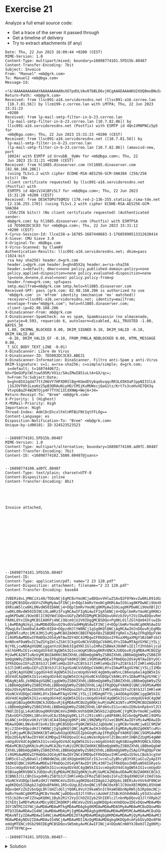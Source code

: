 # Exercise 21
  
Analyze a full email source code:

- Get a trace of the server it passed through
- Get a timeline of delivery
- Try to extract attachments (if any)

```
Date: Thu, 22 Jun 2023 16:09:44 +0200 (CEST)
MIME-Version: 1.0
Content-Type: multipart/mixed; boundary=16898774101.5FD15b.80487
Content-Transfer-Encoding: 7bit
Subject: Invoice
From: "Manuel" <mb@grk.com>
To: Manuel2 <mb@bga.com>
Message-Id:
 <!&!AAAAAAAAAAAYAAAAAAAAANsXO7pdULVAv07bBLD6vjHCgAAAEAAAAKU2XUQ8mxBNu5xIBOmMU8MBAAAAAA==@grk.com>
Return-Path: <mb@grk.com>
Received: from llsc091-a16.servidoresdns.net (llsc091-a16.correo.lan
 [10.7.81.56]) by llcm199-z.correo.lan with LMTPA; Thu, 22 Jun 2023 15:31:23
 +0200
Received: from lp-mail-smtp-filter-in-b-23.correo.lan
 (lp-mail-smtp-filter-in-b-23.correo.lan [10.7.82.86]) by
 llsc091-a16.servidoresdns.net (Postfix) with ESMTP id 4Qn1VM0PNCz5p5 for
 <mb@bga.com>; Thu, 22 Jun 2023 15:31:23 +0200 (CEST)
Received: from llsc091-a16.servidoresdns.net ([10.7.81.56]) by
 lp-mail-smtp-filter-in-b-23.correo.lan
 (lp-mail-smtp-filter-in-b-23.correo.lan [10.7.82.86]) (amavisd-new, port
 10024) with ESMTP id UrvubB__9yWv for <mb@bga.com>; Thu, 22
 Jun 2023 15:31:21 +0200 (CEST)
Received: from hl1085.dinaserver.com (hl1085.dinaserver.com [82.98.168.206])
 (using TLSv1.2 with cipher ECDHE-RSA-AES256-GCM-SHA384 (256/256 bits)) (No
 client certificate requested) by llsc091-a16.servidoresdns.net (Postfix) with
 ESMTPS id 4Qn1VJ41BFz5L7 for <mb@bga.com>; Thu, 22 Jun 2023
 15:31:20 +0200 (CEST)
Received: from DESKTOPU75QM2U (170.red-2-136-255.staticip.rima-tde.net
 [2.136.255.170]) (using TLSv1.2 with cipher ECDHE-RSA-AES256-GCM-SHA384
 (256/256 bits)) (No client certificate requested) (Authenticated sender:
 mb@grk.com) by hl1085.dinaserver.com (Postfix) with ESMTPSA
 id 7D5002DC3C03 for <mb@bga.com>; Thu, 22 Jun 2023 15:31:12
 +0200 (CEST)
X-Cyrus-Session-Id: llce238-a-16785-1687440683-1-17685990513312630414
X-Sieve: CMU Sieve 3.0
X-Original-To: mb@bga.com
X-Virus-Scanned: by ClamAV
Authentication-Results: llsc091-a16.servidoresdns.net; dkim=pass (1024-bit
 rsa key sha256) header.d=grk.com
 header.i=@grk.com header.b=ghn85X2q header.a=rsa-sha256
 header.s=default; dmarc=none policy.published-domain-policy=none
 policy.applied-disposition=none policy.evaluated-disposition=none
 (p=none,d=none,d.eval=none) policy.policy-from=p
 header.from=grk.com; spf=pass
 smtp.mailfrom=mb@grk.com smtp.helo=hl1085.dinaserver.com
Received-SPF: pass (grk.com: 82.98.168.206 is authorized to use
 'mb@grk.com' in 'mfrom' identity (mechanism 'mx' matched))
 receiver=llsc091-a16.servidoresdns.net; identity=mailfrom;
 envelope-from="mb@grk.com"; helo=hl1085.dinaserver.com;
 client-ip=82.98.168.206
X-DinaScanner-From: mb@grk.com
X-DinaScanner-SpamCheck: no es spam, SpamAssassin (no almacenado,
 puntaje=0.593, requerido 6, autolearn=disabled, ALL_TRUSTED -1.00, BAYES_50
 1.80, DKIMWL_BLOCKED 0.00, DKIM_SIGNED 0.10, DKIM_VALID -0.10, DKIM_VALID_AU
 -0.10, DKIM_VALID_EF -0.10, FROM_FMBLA_NDBLOCKED 0.00, HTML_MESSAGE 0.00,
 T_SCC_BODY_TEXT_LINE -0.01)
X-DinaScanner: Libre de Virus
X-DinaScanner-ID: 7D5002DC3C03.ABE31
X-DinaScanner-Information: DinaScanner. Filtro anti-Spam y anti-Virus
DKIM-Signature: v=1; a=rsa-sha256; c=simple/simple; d=grk.com;
 s=default; t=1687440672; bh=YQeGUPplWltuwS95M/VO1z/SAuIMwI851uLtA+GX/qc=;
 h=From:To:Subject:Date;
 b=ghn85X2qd477tt2H6VY7HPXDRSlBg+KGmdEVy6qebvqqcRR3LO5KOaPJppNIISlL6
 j1GJOVfHh1LeaHz25pB3QRAuNiyHO/CMSjKuMUWxcjQaG1tz/Krt7s3ceHvXE7QX3q
 VtvpGBaZF4W2NTOjp4F7TYXC1ICdXNWp+Wej6+34=
Return-Receipt-To: "Brem" <mb@grk.com>
X-Priority: 1 (Highest)
X-MSMail-Priority: High
Importance: High
Thread-Index: AdmlDcEhcxlFmlnMTBiFNtIqtFFLOg==
Content-Language: es
Disposition-Notification-To: "Brem" <mb@grk.com>
Unique-by-id00101: ID-324523523523


--16898774101.5FD15b.80487
MIME-Version: 1.0
Content-Type: multipart/alternative; boundary=16898774100.ad0fC.80487
Content-Transfer-Encoding: 7bit
Content-ID: <16898774102.5b80.80487@juans>


--16898774100.ad0fC.80487
Content-Type: text/plain; charset=UTF-8
Content-Disposition: inline
Content-Transfer-Encoding: 8bit

 

 

Invoice attached,

 

 

 

 

 




--16898774101.5FD15b.80487
Content-ID: 
Content-Type: application/pdf; name="2 23 120.pdf"
Content-Disposition: attachment; filename="2 23 120.pdf"
Content-Transfer-Encoding: base64

JVBERi0xLjMNCiXi48/TDQoNCjEgMCBvYmoNCjw8DQovVHlwZSAvQ2F0YWxvZw0KL091dGxpbmVz
IDIgMCBSDQovUGFnZXMgMyAwIFINCj4+DQplbmRvYmoNCg0KMiAwIG9iag0KPDwNCi9UeXBlIC9P
dXRsaW5lcw0KL0NvdW50IDANCj4+DQplbmRvYmoNCg0KMyAwIG9iag0KPDwNCi9UeXBlIC9QYWdl
cw0KL0NvdW50IDINCi9LaWRzIFsgNCAwIFIgNiAwIFIgXSANCj4+DQplbmRvYmoNCg0KNCAwIG9i
ag0KPDwNCi9UeXBlIC9QYWdlDQovUGFyZW50IDMgMCBSDQovUmVzb3VyY2VzIDw8DQovRm9udCA8
PA0KL0YxIDkgMCBSIA0KPj4NCi9Qcm9jU2V0IDggMCBSDQo+Pg0KL01lZGlhQm94IFswIDAgNjEy
LjAwMDAgNzkyLjAwMDBdDQovQ29udGVudHMgNSAwIFINCj4+DQplbmRvYmoNCg0KNSAwIG9iag0K
PDwgL0xlbmd0aCAxMDc0ID4+DQpzdHJlYW0NCjIgSg0KQlQNCjAgMCAwIHJnDQovRjEgMDAyNyBU
Zg0KNTcuMzc1MCA3MjIuMjgwMCBUZA0KKCBBIFNpbXBsZSBQREYgRmlsZSApIFRqDQpFVA0KQlQN
Ci9GMSAwMDEwIFRmDQo2OS4yNTAwIDY4OC42MDgwIFRkDQooIFRoaXMgaXMgYSBzbWFsbCBkZW1v
bnN0cmF0aW9uIC5wZGYgZmlsZSAtICkgVGoNCkVUDQpCVA0KL0YxIDAwMTAgVGYNCjY5LjI1MDAg
NjY0LjcwNDAgVGQNCigganVzdCBmb3IgdXNlIGluIHRoZSBWaXJ0dWFsIE1lY2hhbmljcyB0dXRv
cmlhbHMuIE1vcmUgdGV4dC4gQW5kIG1vcmUgKSBUag0KRVQNCkJUDQovRjEgMDAxMCBUZg0KNjku
MjUwMCA2NTIuNzUyMCBUZA0KKCB0ZXh0LiBBbmQgbW9yZSB0ZXh0LiBBbmQgbW9yZSB0ZXh0LiBB
bmQgbW9yZSB0ZXh0LiApIFRqDQpFVA0KQlQNCi9GMSAwMDEwIFRmDQo2OS4yNTAwIDYyOC44NDgw
IFRkDQooIEFuZCBtb3JlIHRleHQuIEFuZCBtb3JlIHRleHQuIEFuZCBtb3JlIHRleHQuIEFuZCBt
b3JlIHRleHQuIEFuZCBtb3JlICkgVGoNCkVUDQpCVA0KL0YxIDAwMTAgVGYNCjY5LjI1MDAgNjE2
Ljg5NjAgVGQNCiggdGV4dC4gQW5kIG1vcmUgdGV4dC4gQm9yaW5nLCB6enp6ei4gQW5kIG1vcmUg
dGV4dC4gQW5kIG1vcmUgdGV4dC4gQW5kICkgVGoNCkVUDQpCVA0KL0YxIDAwMTAgVGYNCjY5LjI1
MDAgNjA0Ljk0NDAgVGQNCiggbW9yZSB0ZXh0LiBBbmQgbW9yZSB0ZXh0LiBBbmQgbW9yZSB0ZXh0
LiBBbmQgbW9yZSB0ZXh0LiBBbmQgbW9yZSB0ZXh0LiApIFRqDQpFVA0KQlQNCi9GMSAwMDEwIFRm
DQo2OS4yNTAwIDU5Mi45OTIwIFRkDQooIEFuZCBtb3JlIHRleHQuIEFuZCBtb3JlIHRleHQuICkg
VGoNCkVUDQpCVA0KL0YxIDAwMTAgVGYNCjY5LjI1MDAgNTY5LjA4ODAgVGQNCiggQW5kIG1vcmUg
dGV4dC4gQW5kIG1vcmUgdGV4dC4gQW5kIG1vcmUgdGV4dC4gQW5kIG1vcmUgdGV4dC4gQW5kIG1v
cmUgKSBUag0KRVQNCkJUDQovRjEgMDAxMCBUZg0KNjkuMjUwMCA1NTcuMTM2MCBUZA0KKCB0ZXh0
LiBBbmQgbW9yZSB0ZXh0LiBBbmQgbW9yZSB0ZXh0LiBFdmVuIG1vcmUuIENvbnRpbnVlZCBvbiBw
YWdlIDIgLi4uKSBUag0KRVQNCmVuZHN0cmVhbQ0KZW5kb2JqDQoNCjYgMCBvYmoNCjw8DQovVHlw
ZSAvUGFnZQ0KL1BhcmVudCAzIDAgUg0KL1Jlc291cmNlcyA8PA0KL0ZvbnQgPDwNCi9GMSA5IDAg
UiANCj4+DQovUHJvY1NldCA4IDAgUg0KPj4NCi9NZWRpYUJveCBbMCAwIDYxMi4wMDAwIDc5Mi4w
MDAwXQ0KL0NvbnRlbnRzIDcgMCBSDQo+Pg0KZW5kb2JqDQoNCjcgMCBvYmoNCjw8IC9MZW5ndGgg
Njc2ID4+DQpzdHJlYW0NCjIgSg0KQlQNCjAgMCAwIHJnDQovRjEgMDAyNyBUZg0KNTcuMzc1MCA3
MjIuMjgwMCBUZA0KKCBTaW1wbGUgUERGIEZpbGUgMiApIFRqDQpFVA0KQlQNCi9GMSAwMDEwIFRm
DQo2OS4yNTAwIDY4OC42MDgwIFRkDQooIC4uLmNvbnRpbnVlZCBmcm9tIHBhZ2UgMS4gWWV0IG1v
cmUgdGV4dC4gQW5kIG1vcmUgdGV4dC4gQW5kIG1vcmUgdGV4dC4gKSBUag0KRVQNCkJUDQovRjEg
MDAxMCBUZg0KNjkuMjUwMCA2NzYuNjU2MCBUZA0KKCBBbmQgbW9yZSB0ZXh0LiBBbmQgbW9yZSB0
ZXh0LiBBbmQgbW9yZSB0ZXh0LiBBbmQgbW9yZSB0ZXh0LiBBbmQgbW9yZSApIFRqDQpFVA0KQlQN
Ci9GMSAwMDEwIFRmDQo2OS4yNTAwIDY2NC43MDQwIFRkDQooIHRleHQuIE9oLCBob3cgYm9yaW5n
IHR5cGluZyB0aGlzIHN0dWZmLiBCdXQgbm90IGFzIGJvcmluZyBhcyB3YXRjaGluZyApIFRqDQpF
VA0KQlQNCi9GMSAwMDEwIFRmDQo2OS4yNTAwIDY1Mi43NTIwIFRkDQooIHBhaW50IGRyeS4gQW5k
IG1vcmUgdGV4dC4gQW5kIG1vcmUgdGV4dC4gQW5kIG1vcmUgdGV4dC4gQW5kIG1vcmUgdGV4dC4g
KSBUag0KRVQNCkJUDQovRjEgMDAxMCBUZg0KNjkuMjUwMCA2NDAuODAwMCBUZA0KKCBCb3Jpbmcu
ICBNb3JlLCBhIGxpdHRsZSBtb3JlIHRleHQuIFRoZSBlbmQsIGFuZCBqdXN0IGFzIHdlbGwuICkg
VGoNCkVUDQplbmRzdHJlYW0NCmVuZG9iag0KDQo4IDAgb2JqDQpbL1BERiAvVGV4dF0NCmVuZG9i
ag0KDQo5IDAgb2JqDQo8PA0KL1R5cGUgL0ZvbnQNCi9TdWJ0eXBlIC9UeXBlMQ0KL05hbWUgL0Yx
DQovQmFzZUZvbnQgL0hlbHZldGljYQ0KL0VuY29kaW5nIC9XaW5BbnNpRW5jb2RpbmcNCj4+DQpl
bmRvYmoNCg0KMTAgMCBvYmoNCjw8DQovQ3JlYXRvciAoUmF2ZSBcKGh0dHA6Ly93d3cubmV2cm9u
YS5jb20vcmF2ZVwpKQ0KL1Byb2R1Y2VyIChOZXZyb25hIERlc2lnbnMpDQovQ3JlYXRpb25EYXRl
IChEOjIwMDYwMzAxMDcyODI2KQ0KPj4NCmVuZG9iag0KDQp4cmVmDQowIDExDQowMDAwMDAwMDAw
IDY1NTM1IGYNCjAwMDAwMDAwMTkgMDAwMDAgbg0KMDAwMDAwMDA5MyAwMDAwMCBuDQowMDAwMDAw
MTQ3IDAwMDAwIG4NCjAwMDAwMDAyMjIgMDAwMDAgbg0KMDAwMDAwMDM5MCAwMDAwMCBuDQowMDAw
MDAxNTIyIDAwMDAwIG4NCjAwMDAwMDE2OTAgMDAwMDAgbg0KMDAwMDAwMjQyMyAwMDAwMCBuDQow
MDAwMDAyNDU2IDAwMDAwIG4NCjAwMDAwMDI1NzQgMDAwMDAgbg0KDQp0cmFpbGVyDQo8PA0KL1Np
emUgMTENCi9Sb290IDEgMCBSDQovSW5mbyAxMCAwIFINCj4+DQoNCnN0YXJ0eHJlZg0KMjcxNA0K
JSVFT0YNCg==

--16898774101.5FD15b.80487--
```

<details>

<summary>Solution</summary>
  <blockquote>
  <details>
  
  <summary>Tracking Servers</summary>
    
  The journey begins with the sender, identified by the "From" header:
  
  ```
  From: "MB" <mb@grk.com>
  ```

  The email is intended for the recipient identified by the "To" header:
      
  ```
  To: <mb@bga.es>
  ```

  The email was written Thu, 22 Jun 2023 16:09:44 +0200 (CEST)
  
  ```
  Date: Thu, 22 Jun 2023 16:09:44 +0200 (CEST)
  ```
  
  The email's journey involves passing through several servers. It's important to read the "Received" fields from bottom to top to understand the chronological order of the email's path.
  
  1. Originating Server
  
     The email was originally sent from a desktop machine, named DESKTOPU75QM2U, with an IP address of 2.136.255.170. The email server hl1085.dinaserver.com received this message:
  
     ```
     Received: from DESKTOPU75QM2U (170.red-2-136-255.staticip.rima-tde.net [2.136.255.170])
     (using TLSv1.2 with cipher ECDHE-RSA-AES256-GCM-SHA384 (256/256 bits)) 
     (No client certificate requested) 
     (Authenticated sender: mb@grk.com.com) by hl1085.dinaserver.com (Postfix) with ESMTPSA id 7D5002DC3C03 for <mb@bga.es>;
     Thu, 22 Jun 2023 15:31:12 +0200 (CEST)
     ```
  
     This record shows that the server (hl1085.dinaserver.com) received the email on Thu, 22 Jun 2023 15:31:12 +0200 (CEST.
  
  2. Intermediate Servers
     
     The email was then relayed through several servers, with each server appending its own Received field. The first part of the headers can be read from the bottom up.
     
     2.1. First Hop
     
        ```
        Received: from hl1085.dinaserver.com (hl1085.dinaserver.com [82.98.168.206])
        (using TLSv1.2 with cipher ECDHE-RSA-AES256-GCM-SHA384 (256/256 bits))
        (No client certificate requested) by llsc091-a16.servidoresdns.net (Postfix) with ESMTPS id 4Qn1VJ41BFz5L7 for <mb@bga.es>;
        Thu, 22 Jun 2023 15:31:20 +0200 (CEST)
        ```    
        
        - Source: hl1085.dinaserver.com [82.98.168.206]
        - Destination: llsc091-a16.servidoresdns.net
        - Original Timestamp: Thu, 22 Jun 2023 15:31:20 +0200 (CEST)
        - UTC Timestamp: Thu, 22 Jun 2023 13:31:20 UTC
        
     2.2. Second Hop
     
        ```
        Received: from llsc091-a16.servidoresdns.net ([10.7.81.56]) by lp-mail-smtp-filter-in-b-23.correo.lan
        (lp-mail-smtp-filter-in-b-23.correo.lan [10.7.82.86])
        (amavisd-new, port 10024) with ESMTP id UrvubB__9yWv for <mb@bga.es>; 
        Thu, 22 Jun 2023 15:31:21 +0200 (CEST)
        ```    
        
        - Source: llsc091-a16.servidoresdns.net [10.7.81.56]
        - Destination: lp-mail-smtp-filter-in-b-23.correo.lan [10.7.82.86]
        - Original Timestamp: Thu, 22 Jun 2023 15:31:21 +0200 (CEST)
        - UTC Timestamp: Thu, 22 Jun 2023 13:31:21 UTC
  
     2.3. Third Hop
     
        ```
        Received: from lp-mail-smtp-filter-in-b-23.correo.lan
        (lp-mail-smtp-filter-in-b-23.correo.lan [10.7.82.86]) by llsc091-a16.servidoresdns.net (Postfix) with ESMTP id 4Qn1VM0PNCz5p5 for <mb@bga.es>;
        Thu, 22 Jun 2023 15:31:23 +0200 (CEST)
        ```    
        
        - Source: lp-mail-smtp-filter-in-b-23.correo.lan [10.7.82.86]
        - Destination: llsc091-a16.servidoresdns.net
        - Original Timestamp: Thu, 22 Jun 2023 15:31:23 +0200 (CEST)
        - UTC Timestamp: Thu, 22 Jun 2023 13:31:23 UTC
  
        ```
  
  3. Destination Server
  
     Finally, the email arrived at the destination server on Thu, 22 Jun 2023 15:31:20 +0200 (CEST):
     
     ```
     Received: from llsc091-a16.servidoresdns.net (llsc091-a16.correo.lan [10.7.81.56]) by llcm199-z.correo.lan with LMTPA; 
     Thu, 22 Jun 2023 15:31:20 +0200 (CEST)
     ```
     
  </details>
  </blockquote>
  
  <blockquote>
  <details>
  
  <summary>Delivery Timeline</summary>
  
  From delivering timestamps we can conclude the following:
  
  | Date | Event | Server |
  |------|-------|--------|
  | Thu, 22 Jun 2023 16:09:44 +0200 (CEST) | Email was written | DESKTOPU75QM2U (Client) |
  | Thu, 22 Jun 2023 15:31:12 +0200 (CEST) | Received for delivery | hl1085.dinaserver.com |
  | Thu, 22 Jun 2023 15:31:20 +0200 (CEST) | Received by | llsc091-a16.servidoresdns.net |
  | Thu, 22 Jun 2023 15:31:21 +0200 (CEST) | Received by | lp-mail-smtp-filter-in-b-23.correo.lan |
  | Thu, 22 Jun 2023 15:31:23 +0200 (CEST) | Received by | llsc091-a16.servidoresdns.net |
  | Thu, 22 Jun 2023 15:31:23 +0200 (CEST) | Delivered on   | llcm199-z.correo.lan |
  
  </details>
  </blockquote>
  
  <blockquote>
  <details>
  
  <summary>Attachments</summary>
  
  As the every email attachments is delimited by a boundary block. It's identified by hyphens and a long number, ended by the same boundary plus more hyphens. From our example, we can get:
  
  ```
  --16898774101.5FD15b.80487
  [...]
  YWdlIDIgLi4uKSBUag0KRVQNCmVuZHN0cmVhbQ0KZW5kb2JqDQoNCjYgMCBvYmoNCjw8DQovVHlw
  [...]
  
  --16898774101.5FD15b.80487--
  ```
  
  Also, as emails can't contain binary data, as they are plaintext, binary data should be encoded, usually in base64, an encoding algorithm, commonly identified by the ending equals "==". In our example, we can see that the last line ends up with equals signs:
  
  ```
  JSVFT0YNCg==
  ```
  
  Although being identified by the equals signs, they are not mandatory, they are used for padding purposes but, 99% of the time, the encoding is base64. So we must copy the content, save it to a file, and decode it:
  
  ```
  echo "....." > /tmp/attachment.txt
  base64 --decode /tmp/attachment.txt > /tmp/attachment.bin
  ```
  
  From the boundary header, we can get the filename and event file-type:
  
  ```
  Content-Type: application/pdf; name="2 23 120.pdf"
  ```
  
  But assuming we do not know which type of file it is, we can guess it:
  
  ```
  $ file /tmp/attachment.bin 
  /tmp/attachment.bin: PDF document, version 1.3, 0 pages
  ```
  
  So if rename it to PDF we can open it with any viewer.
  
  
  </details>
  </blockquote>
  
</details>
